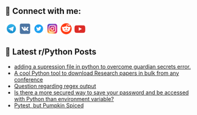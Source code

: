 ## 🔎 Connect with me:
[<img src="https://github.com/bullbesh/bullbesh/blob/main/images/Telegram.png" width="32" height="32" />](https://t.me/bullbesh)
[<img src="https://github.com/bullbesh/bullbesh/blob/main/images/VK.png" width="32" height="32" />](https://vk.com/bullbesh)
[<img src="https://github.com/bullbesh/bullbesh/blob/main/images/Twitter.png" width="32" height="32" />](https://twitter.com/bullbesh1)
[<img src="https://github.com/bullbesh/bullbesh/blob/main/images/Instagram.png" width="32" height="32" />](https://www.instagram.com/bullbesh)
[<img src="https://github.com/bullbesh/bullbesh/blob/main/images/Reddit.png" width="32" height="32" />](https://www.reddit.com/user/bullbesh)
[<img src="https://github.com/bullbesh/bullbesh/blob/main/images/YouTube.png" width="32" height="32" />](https://www.youtube.com/channel/UCtfjRs6uzgq5mfm8S06WTcg)

## 📕 Latest r/Python Posts
<!-- BLOG-POST-LIST:START -->
- [adding a supression file in python to overcome guardian secrets error.](https://www.reddit.com/r/Python/comments/xi4tu3/adding_a_supression_file_in_python_to_overcome/)
- [A cool Python tool to download Research papers in bulk from any conference](https://www.reddit.com/r/Python/comments/xi4mpa/a_cool_python_tool_to_download_research_papers_in/)
- [Question regarding regex output](https://www.reddit.com/r/Python/comments/xi3osw/question_regarding_regex_output/)
- [Is there a more secured way to save your password and be accessed with Python than environment variable?](https://www.reddit.com/r/Python/comments/xi2omw/is_there_a_more_secured_way_to_save_your_password/)
- [Pytest, but Pumpkin Spiced](https://www.reddit.com/r/Python/comments/xhzout/pytest_but_pumpkin_spiced/)
<!-- BLOG-POST-LIST:END -->
